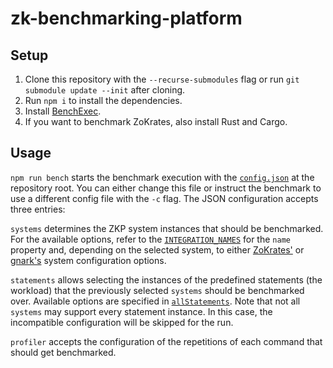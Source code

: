 # zk-benchmarking-platform

## Setup

1. Clone this repository with the `--recurse-submodules` flag or run `git submodule update --init` after cloning.
2. Run `npm i` to install the dependencies.
3. Install [BenchExec](https://github.com/sosy-lab/benchexec).
4. If you want to benchmark ZoKrates, also install Rust and Cargo.

## Usage

`npm run bench` starts the benchmark execution with the [`config.json`](config.json) at the repository root.
You can either change this file or instruct the benchmark to use a different config file with the `-c` flag.
The JSON configuration accepts three entries:

`systems` determines the ZKP system instances that should be benchmarked.
For the available options, refer to the [`INTEGRATION_NAMES`](ts/integrations/index.ts#L7) for the `name` property and, depending on the selected system, to either [ZoKrates'](ts/integrations/zokrates.ts#L31) or [gnark's](ts/integrations/gnark.ts#L22) system configuration options.

`statements` allows selecting the instances of the predefined statements (the workload) that the previously selected `systems` should be benchmarked over.
Available options are specified in [`allStatements`](ts/workload/statements.ts#L4).
Note that not all `systems` may support every statement instance.
In this case, the incompatible configuration will be skipped for the run.

`profiler` accepts the configuration of the repetitions of each command that should get benchmarked.
